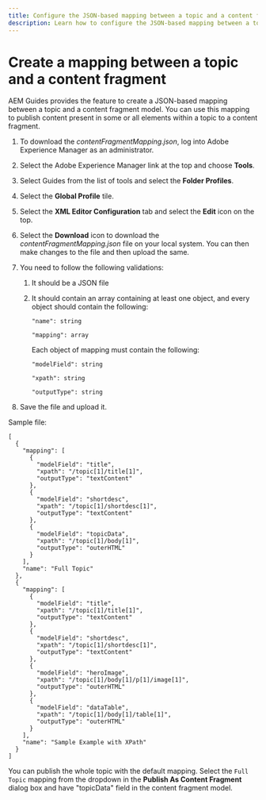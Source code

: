 ```yaml
---
title: Configure the JSON-based mapping between a topic and a content fragment model.
description: Learn how to configure the JSON-based mapping between a topic and a content fragment model.
---
```


# Create a mapping between a topic and a content fragment

AEM Guides provides the feature to create a JSON-based mapping between a topic and a content fragment model. You can use this mapping to publish content present in some or all elements within a topic to a content fragment. 

1. To download the *contentFragmentMapping.json*, log into Adobe Experience Manager as an administrator.
1. Select the Adobe Experience Manager link at the top and choose **Tools**.
1. Select Guides from the list of tools and select the **Folder Profiles**.
1. Select the **Global Profile** tile.
1. Select the **XML Editor Configuration** tab and select the **Edit** icon on the top.
1. Select the **Download** icon to download the *contentFragmentMapping.json*  file on your local system. You can then make changes to the file and then upload the same.

1.  You need to follow the following validations:

    1. It should be a JSON file
    2. It should contain an array containing at least one object, and every object should contain the following:


        `"name": string `

        `"mapping": array`

        Each object of mapping must contain the following:
        
       `"modelField": string`

        `"xpath": string`

        `"outputType": string`
1. Save the file and upload it.

Sample file:

```
[
  {
    "mapping": [
      {
        "modelField": "title",
        "xpath": "/topic[1]/title[1]",
        "outputType": "textContent"
      },
      {
        "modelField": "shortdesc",
        "xpath": "/topic[1]/shortdesc[1]",
        "outputType": "textContent"
      },
      {
        "modelField": "topicData",
        "xpath": "/topic[1]/body[1]",
        "outputType": "outerHTML"
      }
    ],
    "name": "Full Topic"
  },
  {
    "mapping": [
      {
        "modelField": "title",
        "xpath": "/topic[1]/title[1]",
        "outputType": "textContent"
      },
      {
        "modelField": "shortdesc",
        "xpath": "/topic[1]/shortdesc[1]",
        "outputType": "textContent"
      },
      {
        "modelField": "heroImage",
        "xpath": "/topic[1]/body[1]/p[1]/image[1]",
        "outputType": "outerHTML"
      },
      {
        "modelField": "dataTable",
        "xpath": "/topic[1]/body[1]/table[1]",
        "outputType": "outerHTML"
      }
    ],
    "name": "Sample Example with XPath"
  }
]
```
 You can publish the whole topic with the default mapping. Select the `Full Topic` mapping from the dropdown in the **Publish As Content Fragment** dialog box and have "topicData" field in the content fragment model.  